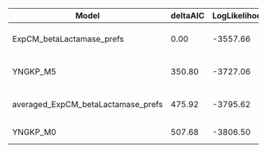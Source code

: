 | Model                              | deltaAIC | LogLikelihood | nParams | ParamValues                                   |
|------------------------------------|----------|---------------|---------|-----------------------------------------------|
| ExpCM_betaLactamase_prefs          | 0.00     | -3557.66      | 6       | beta=0.79, kappa=2.61, omega=0.51             |
| YNGKP_M5                           | 350.80   | -3727.06      | 12      | alpha_omega=0.33, beta_omega=0.41, kappa=3.02 |
| averaged_ExpCM_betaLactamase_prefs | 475.92   | -3795.62      | 6       | beta=0.75, kappa=2.54, omega=0.35             |
| YNGKP_M0                           | 507.68   | -3806.50      | 11      | kappa=2.57, omega=0.35                        |